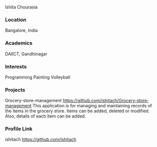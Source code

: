 Ishita Chourasia

### Location

Bangalore, India

### Academics

DAIICT, Gandhinagar

### Interests

Programming
Painting
Volleyball

### Projects

Grocery-store-management
https://github.com/ishitach/Grocery-store-management
This application is for managing and maintaining records of the items in the grocery store. Items can be added, deleted or modified. Also, details of each item can be added.

### Profile Link

ishitach
https://github.com/ishitach
